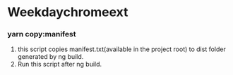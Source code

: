 # Weekdaychromeext
### yarn copy:manifest 
1. this script copies manifest.txt(available in the project root) to dist folder generated by ng build.
2. Run this script after ng build.

